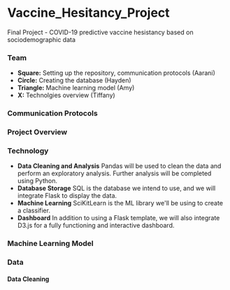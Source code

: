 # Vaccine_Hesitancy_Project
Final Project - COVID-19 predictive vaccine hesistancy based on sociodemographic data

### Team
* **Square:** Setting up the repository, communication protocols (Aarani)
* **Circle:** Creating the database (Hayden)
* **Triangle:** Machine learning model (Amy)
* **X:** Technolgies overview (Tiffany)

### Communication Protocols

### Project Overview

### Technology
* **Data Cleaning and Analysis**
Pandas will be used to clean the data and perform an exploratory analysis. Further analysis will be completed using Python.
* **Database Storage**
SQL is the database we intend to use, and we will integrate Flask to display the data.
* **Machine Learning**
SciKitLearn is the ML library we'll be using to create a classifier.
* **Dashboard**
In addition to using a Flask template, we will also integrate D3.js for a fully functioning and interactive dashboard. 

### Machine Learning Model

### Data

#### Data Cleaning
